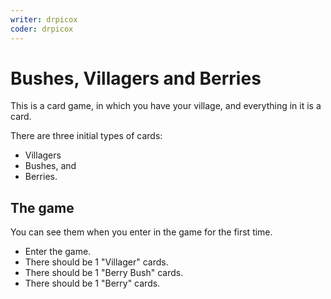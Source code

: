 ```yaml
---
writer: drpicox
coder: drpicox
---
```

# Bushes, Villagers and Berries

This is a card game, in which you have your village, and everything in it is a card.

There are three initial types of cards:
- Villagers
- Bushes, and
- Berries.

## The game

You can see them when you enter in the game for the first time.

 * Enter the game.
 * There should be 1 "Villager" cards.
 * There should be 1 "Berry Bush" cards.
 * There should be 1 "Berry" cards.
